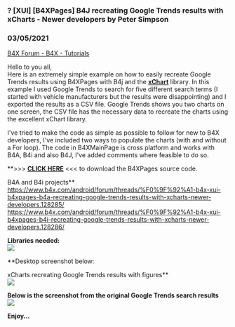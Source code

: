 ### ?  [XUI] [B4XPages] B4J recreating Google Trends results with xCharts - Newer developers by Peter Simpson
### 03/05/2021
[B4X Forum - B4X - Tutorials](https://www.b4x.com/android/forum/threads/128290/)

Hello to you all,  
Here is an extremely simple example on how to easily recreate Google Trends results using B4XPages with B4j and the [**xChart**](https://www.b4x.com/android/forum/threads/b4x-xui-xchart-class-and-b4xlib.91830) library. In this example I used Google Trends to search for five different search terms (I started with vehicle manufacturers but the results were disappointing) and I exported the results as a CSV file. Google Trends shows you two charts on one screen, the CSV file has the necessary data to recreate the charts using the excellent xChart library.  
  
I've tried to make the code as simple as possible to follow for new to B4X developers, I've included two ways to populate the charts (with and without a For loop). The code in B4XMainPage is cross platform and works with B4A, B4i and also B4J, I've added comments where feasible to do so.  
  
**>>> [**CLICK HERE**](https://www.dropbox.com/s/oiuaewl73e0pzfk/xchart%20vs%20trends.zip?dl=0) <<< to download the B4XPages source code.  
  
B4A and B4i projects**  
<https://www.b4x.com/android/forum/threads/%F0%9F%92%A1-b4x-xui-b4xpages-b4a-recreating-google-trends-results-with-xcharts-newer-developers.128285/>  
<https://www.b4x.com/android/forum/threads/%F0%9F%92%A1-b4x-xui-b4xpages-b4i-recreating-google-trends-results-with-xcharts-newer-developers.128286/>  
  
**Libraries needed:**  
![](https://www.b4x.com/android/forum/attachments/109072)  
  
**Desktop screenshot below:  
  
xCharts recreating Google Trends results with figures**  
![](https://www.b4x.com/android/forum/attachments/109073)  
  
**Below is the screenshot from the original Google Trends search results**  
![](https://www.b4x.com/android/forum/attachments/109074)  
  
  
**Enjoy…**